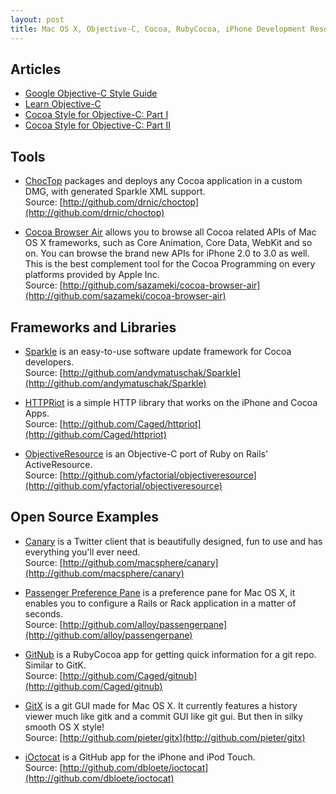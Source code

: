 ```yaml
---
layout: post
title: Mac OS X, Objective-C, Cocoa, RubyCocoa, iPhone Development Resources
---
```


## Articles

* [Google Objective-C Style Guide](http://google-styleguide.googlecode.com/svn/trunk/objcguide.xml)
* [Learn Objective-C](http://cocoadevcentral.com/d/learn_objectivec/)
* [Cocoa Style for Objective-C: Part I](http://cocoadevcentral.com/articles/000082.php)
* [Cocoa Style for Objective-C: Part II](http://cocoadevcentral.com/articles/000083.php)

## Tools

* [ChocTop](http://drnic.github.com/choctop/) packages and deploys any Cocoa application in a custom DMG, with generated Sparkle XML support.  
Source: [http://github.com/drnic/choctop](http://github.com/drnic/choctop)

* [Cocoa Browser Air](http://numata.designed.jp/en/programming/cocoa-browser-air.html) allows you to browse all Cocoa related APIs of Mac OS X frameworks, such as Core Animation, Core Data, WebKit and so on. You can browse the brand new APIs for iPhone 2.0 to 3.0 as well. This is the best complement tool for the Cocoa Programming on every platforms provided by Apple Inc.  
Source: [http://github.com/sazameki/cocoa-browser-air](http://github.com/sazameki/cocoa-browser-air)

## Frameworks and Libraries

* [Sparkle](http://sparkle.andymatuschak.org/) is an easy-to-use software update framework for Cocoa developers.  
Source: [http://github.com/andymatuschak/Sparkle](http://github.com/andymatuschak/Sparkle)

* [HTTPRiot](http://labratrevenge.com/httpriot/) is a simple HTTP library that works on the iPhone and Cocoa Apps.  
Source: [http://github.com/Caged/httpriot](http://github.com/Caged/httpriot)

* [ObjectiveResource](http://iphoneonrails.com/) is an Objective-C port of Ruby on Rails' ActiveResource.  
Source: [http://github.com/yfactorial/objectiveresource](http://github.com/yfactorial/objectiveresource)

## Open Source Examples

* [Canary](http://www.canaryapp.com/) is a Twitter client that is beautifully designed, fun to use and has everything you'll ever need.  
Source: [http://github.com/macsphere/canary](http://github.com/macsphere/canary)

* [Passenger Preference Pane](http://www.fngtps.com/passenger-preference-pane) is a preference pane for Mac OS X, it enables you to configure a Rails or Rack application in a matter of seconds.  
Source: [http://github.com/alloy/passengerpane](http://github.com/alloy/passengerpane)

* [GitNub](http://wiki.github.com/Caged/gitnub) is a RubyCocoa app for getting quick information for a git repo. Similar to GitK.  
Source: [http://github.com/Caged/gitnub](http://github.com/Caged/gitnub)

* [GitX](http://gitx.frim.nl/) is a git GUI made for Mac OS X. It currently features a history viewer much like gitk and a commit GUI like git gui. But then in silky smooth OS X style!  
Source: [http://github.com/pieter/gitx](http://github.com/pieter/gitx)

* [iOctocat](http://dbloete.github.com/ioctocat/) is a GitHub app for the iPhone and iPod Touch.  
Source: [http://github.com/dbloete/ioctocat](http://github.com/dbloete/ioctocat)
